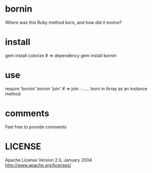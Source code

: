 bornin
======
Where was this Ruby method born, and how did it evolve?

install
=======
gem install colorize # => dependency
gem install bornin

use
===
require 'bornin'
bornin 'join' # => join : ...... born in Array as an instance method

comments
========
Feel free to provide comments

LICENSE
=======
Apache License
Version 2.0, January 2004
http://www.apache.org/licenses/
